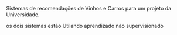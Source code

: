 Sistemas de recomendações de Vinhos e Carros para um projeto da Universidade.

os dois sistemas estão Utilando aprendizado não supervisionado 
